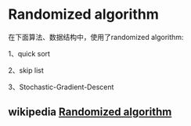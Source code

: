 # Randomized algorithm

在下面算法、数据结构中，使用了randomized algorithm:

1、quick sort

2、skip list

3、Stochastic-Gradient-Descent

## wikipedia [Randomized algorithm](https://en.wikipedia.org/wiki/Randomized_algorithm)


